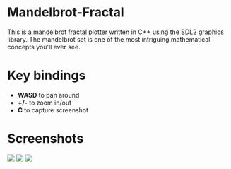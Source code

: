 # Mandelbrot-Fractal
This is a mandelbrot fractal plotter written in C++ using the SDL2 graphics library. The mandelbrot set is one of the most intriguing mathematical
concepts you'll ever see.

# Key bindings
* **WASD** to pan around
* **+/-** to zoom in/out
* **C** to capture screenshot

# Screenshots

![](https://ibb.co/0mFL5Q8)
![](https://ibb.co/Fgv1GtS)
![](https://ibb.co/0DK9PLk)

